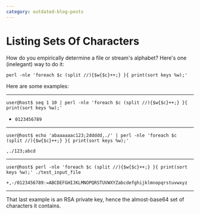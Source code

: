 ```yaml
---
category: outdated-blog-posts
---
```


# Listing Sets Of Characters

How do you empirically determine a file or stream's alphabet? Here's one
(inelegant) way to do it:

`perl -nle 'foreach $c (split //){$w{$c}++;} }{ print(sort keys %w);'`

Here are some examples:

------------------------------------------------------------------------

`user@host$ seq 1 10 | perl -nle 'foreach $c (split //){$w{$c}++;} }{ print(sort keys %w);'`

-   `0123456789`

------------------------------------------------------------------------

`user@host$ echo 'abaaaaaac123;2ddddd,./' | perl -nle 'foreach $c (split //){$w{$c}++;} }{ print(sort keys %w);'`

`,./123;abcd`

------------------------------------------------------------------------

`user@host$ perl -nle 'foreach $c (split //){$w{$c}++;} }{ print(sort keys %w);' ./test_input_file`

`+,-/0123456789:=ABCDEFGHIJKLMNOPQRSTUVWXYZabcdefghijklmnopqrstuvwxyz`

------------------------------------------------------------------------

That last example is an RSA private key, hence the almost-base64 set of
characters it contains.
